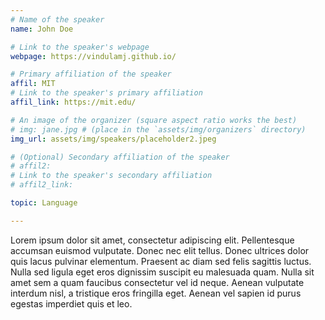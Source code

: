 ```yaml
---
# Name of the speaker
name: John Doe

# Link to the speaker's webpage
webpage: https://vindulamj.github.io/

# Primary affiliation of the speaker
affil: MIT
# Link to the speaker's primary affiliation
affil_link: https://mit.edu/

# An image of the organizer (square aspect ratio works the best)
# img: jane.jpg # (place in the `assets/img/organizers` directory)
img_url: assets/img/speakers/placeholder2.jpeg

# (Optional) Secondary affiliation of the speaker
# affil2:
# Link to the speaker's secondary affiliation
# affil2_link:

topic: Language

---
```


<!-- Whatever you write below will show up as the speaker's bio -->

Lorem ipsum dolor sit amet, consectetur adipiscing elit. Pellentesque accumsan euismod vulputate. Donec nec elit tellus. Donec ultrices dolor quis lacus pulvinar elementum. Praesent ac diam sed felis sagittis luctus. Nulla sed ligula eget eros dignissim suscipit eu malesuada quam. Nulla sit amet sem a quam faucibus consectetur vel id neque. Aenean vulputate interdum nisl, a tristique eros fringilla eget. Aenean vel sapien id purus egestas imperdiet quis et leo. 